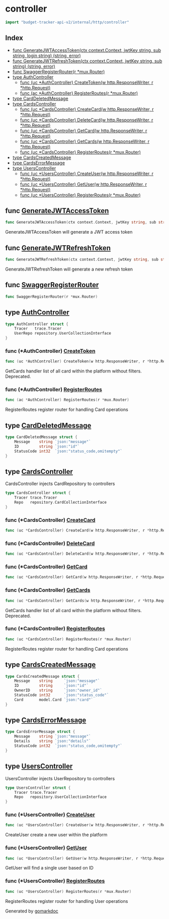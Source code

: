 <!-- Code generated by gomarkdoc. DO NOT EDIT -->

# controller

```go
import "budget-tracker-api-v2/internal/http/controller"
```

## Index

- [func GenerateJWTAccessToken\(ctx context.Context, jwtKey string, sub string, login string\) \(string, error\)](<#GenerateJWTAccessToken>)
- [func GenerateJWTRefreshToken\(ctx context.Context, jwtKey string, sub string\) \(string, error\)](<#GenerateJWTRefreshToken>)
- [func SwaggerRegisterRouter\(r \*mux.Router\)](<#SwaggerRegisterRouter>)
- [type AuthController](<#AuthController>)
  - [func \(uc \*AuthController\) CreateToken\(w http.ResponseWriter, r \*http.Request\)](<#AuthController.CreateToken>)
  - [func \(ac \*AuthController\) RegisterRoutes\(r \*mux.Router\)](<#AuthController.RegisterRoutes>)
- [type CardDeletedMessage](<#CardDeletedMessage>)
- [type CardsController](<#CardsController>)
  - [func \(uc \*CardsController\) CreateCard\(w http.ResponseWriter, r \*http.Request\)](<#CardsController.CreateCard>)
  - [func \(uc \*CardsController\) DeleteCard\(w http.ResponseWriter, r \*http.Request\)](<#CardsController.DeleteCard>)
  - [func \(uc \*CardsController\) GetCard\(w http.ResponseWriter, r \*http.Request\)](<#CardsController.GetCard>)
  - [func \(uc \*CardsController\) GetCards\(w http.ResponseWriter, r \*http.Request\)](<#CardsController.GetCards>)
  - [func \(uc \*CardsController\) RegisterRoutes\(r \*mux.Router\)](<#CardsController.RegisterRoutes>)
- [type CardsCreatedMessage](<#CardsCreatedMessage>)
- [type CardsErrorMessage](<#CardsErrorMessage>)
- [type UsersController](<#UsersController>)
  - [func \(uc \*UsersController\) CreateUser\(w http.ResponseWriter, r \*http.Request\)](<#UsersController.CreateUser>)
  - [func \(uc \*UsersController\) GetUser\(w http.ResponseWriter, r \*http.Request\)](<#UsersController.GetUser>)
  - [func \(uc \*UsersController\) RegisterRoutes\(r \*mux.Router\)](<#UsersController.RegisterRoutes>)


<a name="GenerateJWTAccessToken"></a>
## func [GenerateJWTAccessToken](<https://github.com/vsantos/budget-tracker-api-v2/blob/main/internal/http/controller/auth.go#L26>)

```go
func GenerateJWTAccessToken(ctx context.Context, jwtKey string, sub string, login string) (string, error)
```

GenerateJWTAccessToken will generate a JWT access token

<a name="GenerateJWTRefreshToken"></a>
## func [GenerateJWTRefreshToken](<https://github.com/vsantos/budget-tracker-api-v2/blob/main/internal/http/controller/auth.go#L43>)

```go
func GenerateJWTRefreshToken(ctx context.Context, jwtKey string, sub string) (string, error)
```

GenerateJWTRefreshToken will generate a new refresh token

<a name="SwaggerRegisterRouter"></a>
## func [SwaggerRegisterRouter](<https://github.com/vsantos/budget-tracker-api-v2/blob/main/internal/http/controller/swagger.go#L10>)

```go
func SwaggerRegisterRouter(r *mux.Router)
```



<a name="AuthController"></a>
## type [AuthController](<https://github.com/vsantos/budget-tracker-api-v2/blob/main/internal/http/controller/auth.go#L20-L23>)



```go
type AuthController struct {
    Tracer   trace.Tracer
    UserRepo repository.UserCollectionInterface
}
```

<a name="AuthController.CreateToken"></a>
### func \(\*AuthController\) [CreateToken](<https://github.com/vsantos/budget-tracker-api-v2/blob/main/internal/http/controller/auth.go#L64>)

```go
func (uc *AuthController) CreateToken(w http.ResponseWriter, r *http.Request)
```

GetCards handler list of all card within the platform without filters. Deprecated.

<a name="AuthController.RegisterRoutes"></a>
### func \(\*AuthController\) [RegisterRoutes](<https://github.com/vsantos/budget-tracker-api-v2/blob/main/internal/http/controller/auth.go#L59>)

```go
func (ac *AuthController) RegisterRoutes(r *mux.Router)
```

RegisterRoutes register router for handling Card operations

<a name="CardDeletedMessage"></a>
## type [CardDeletedMessage](<https://github.com/vsantos/budget-tracker-api-v2/blob/main/internal/http/controller/cards.go#L26-L30>)



```go
type CardDeletedMessage struct {
    Message    string `json:"message"`
    ID         string `json:"id"`
    StatusCode int32  `json:"status_code,omitempty"`
}
```

<a name="CardsController"></a>
## type [CardsController](<https://github.com/vsantos/budget-tracker-api-v2/blob/main/internal/http/controller/cards.go#L40-L43>)

CardsController injects CardRepository to controllers

```go
type CardsController struct {
    Tracer trace.Tracer
    Repo   repository.CardCollectionInterface
}
```

<a name="CardsController.CreateCard"></a>
### func \(\*CardsController\) [CreateCard](<https://github.com/vsantos/budget-tracker-api-v2/blob/main/internal/http/controller/cards.go#L68>)

```go
func (uc *CardsController) CreateCard(w http.ResponseWriter, r *http.Request)
```



<a name="CardsController.DeleteCard"></a>
### func \(\*CardsController\) [DeleteCard](<https://github.com/vsantos/budget-tracker-api-v2/blob/main/internal/http/controller/cards.go#L225>)

```go
func (uc *CardsController) DeleteCard(w http.ResponseWriter, r *http.Request)
```



<a name="CardsController.GetCard"></a>
### func \(\*CardsController\) [GetCard](<https://github.com/vsantos/budget-tracker-api-v2/blob/main/internal/http/controller/cards.go#L141>)

```go
func (uc *CardsController) GetCard(w http.ResponseWriter, r *http.Request)
```



<a name="CardsController.GetCards"></a>
### func \(\*CardsController\) [GetCards](<https://github.com/vsantos/budget-tracker-api-v2/blob/main/internal/http/controller/cards.go#L57>)

```go
func (uc *CardsController) GetCards(w http.ResponseWriter, r *http.Request)
```

GetCards handler list of all card within the platform without filters. Deprecated.

<a name="CardsController.RegisterRoutes"></a>
### func \(\*CardsController\) [RegisterRoutes](<https://github.com/vsantos/budget-tracker-api-v2/blob/main/internal/http/controller/cards.go#L46>)

```go
func (uc *CardsController) RegisterRoutes(r *mux.Router)
```

RegisterRoutes register router for handling Card operations

<a name="CardsCreatedMessage"></a>
## type [CardsCreatedMessage](<https://github.com/vsantos/budget-tracker-api-v2/blob/main/internal/http/controller/cards.go#L31-L37>)



```go
type CardsCreatedMessage struct {
    Message    string     `json:"message"`
    ID         string     `json:"id"`
    OwnerID    string     `json:"owner_id"`
    StatusCode int32      `json:"status_code"`
    Card       model.Card `json:"card"`
}
```

<a name="CardsErrorMessage"></a>
## type [CardsErrorMessage](<https://github.com/vsantos/budget-tracker-api-v2/blob/main/internal/http/controller/cards.go#L20-L24>)



```go
type CardsErrorMessage struct {
    Message    string `json:"message"`
    Details    string `json:"details"`
    StatusCode int32  `json:"status_code,omitempty"`
}
```

<a name="UsersController"></a>
## type [UsersController](<https://github.com/vsantos/budget-tracker-api-v2/blob/main/internal/http/controller/user.go#L19-L22>)

UsersController injects UserRepository to controllers

```go
type UsersController struct {
    Tracer trace.Tracer
    Repo   repository.UserCollectionInterface
}
```

<a name="UsersController.CreateUser"></a>
### func \(\*UsersController\) [CreateUser](<https://github.com/vsantos/budget-tracker-api-v2/blob/main/internal/http/controller/user.go#L34>)

```go
func (uc *UsersController) CreateUser(w http.ResponseWriter, r *http.Request)
```

CreateUser create a new user within the platform

<a name="UsersController.GetUser"></a>
### func \(\*UsersController\) [GetUser](<https://github.com/vsantos/budget-tracker-api-v2/blob/main/internal/http/controller/user.go#L97>)

```go
func (uc *UsersController) GetUser(w http.ResponseWriter, r *http.Request)
```

GetUser will find a single user based on ID

<a name="UsersController.RegisterRoutes"></a>
### func \(\*UsersController\) [RegisterRoutes](<https://github.com/vsantos/budget-tracker-api-v2/blob/main/internal/http/controller/user.go#L25>)

```go
func (uc *UsersController) RegisterRoutes(r *mux.Router)
```

RegisterRoutes register router for handling User operations

Generated by [gomarkdoc](<https://github.com/princjef/gomarkdoc>)
